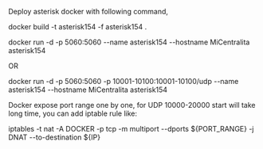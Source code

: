 Deploy asterisk docker with following command,

docker build -t asterisk154 -f asterisk154 .

docker run -d -p 5060:5060 --name asterisk154 --hostname MiCentralita asterisk154

OR

docker run -d -p 5060:5060 -p 10001-10100:10001-10100/udp --name asterisk154 --hostname MiCentralita asterisk154


Docker expose port range one by one, for UDP 10000-20000 start will take long time, you can add iptable rule like:

iptables -t nat -A  DOCKER -p tcp -m multiport --dports ${PORT_RANGE} -j DNAT --to-destination ${IP}
